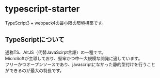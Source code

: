 # typescript-starter
TypeScript3 + webpack4の最小限の環境構築です。  

## TypeScriptについて
通称TS、AltJS（代替JavaScirpt言語）の一種です。  
MicroSoftが主導しており、堅牢かつ中〜大規模な開発に適しています。  
フリーかつオープンソースであり、javascriptになかった静的型付けを行うことができるのが最大の特長です。  